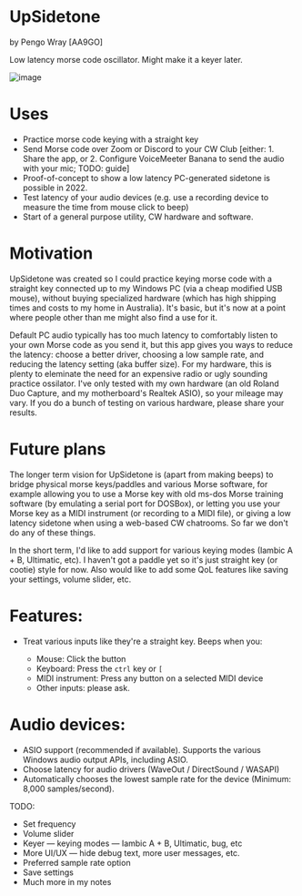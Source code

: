 # UpSidetone 

by Pengo Wray [AA9GO]

Low latency morse code oscillator. Might make it a keyer later.

![image](https://user-images.githubusercontent.com/800133/192145002-a4ffde78-d4ef-469f-8a21-27c6ac3b8d66.png)

# Uses

* Practice morse code keying with a straight key
* Send Morse code over Zoom or Discord to your CW Club [either: 1. Share the app, or 2. Configure VoiceMeeter Banana to send the audio with your mic; TODO: guide]
* Proof-of-concept to show a low latency PC-generated sidetone is possible in 2022.
* Test latency of your audio devices (e.g. use a recording device to measure the time from mouse click to beep)
* Start of a general purpose utility, CW hardware and software.

# Motivation

UpSidetone was created so I could practice keying morse code with a straight key connected up to my Windows PC (via a cheap modified USB mouse), without buying specialized hardware (which has high shipping times and costs to my home in Australia). It's basic, but it's now at a point where people other than me might also find a use for it.

Default PC audio typically has too much latency to comfortably listen to your own Morse code as you send it, but this app gives you ways to reduce the latency: choose a better driver, choosing a low sample rate, and reducing the latency setting (aka buffer size). For my hardware, this is plenty to eleminate the need for an expensive radio or ugly sounding practice ossilator. I've only tested with my own hardware (an old Roland Duo Capture, and my motherboard's Realtek ASIO), so your mileage may vary. If you do a bunch of testing on various hardware, please share your results.

# Future plans

The longer term vision for UpSidetone is (apart from making beeps) to bridge physical morse keys/paddles and various Morse software, for example allowing you to use a Morse key with old ms-dos Morse training software (by emulating a serial port for DOSBox), or letting you use your Morse key as a MIDI instrument (or recording to a MIDI file), or giving a low latency sidetone when using a web-based CW chatrooms. So far we don't do any of these things.

In the short term, I'd like to add support for various keying modes (Iambic A + B, Ultimatic, etc). I haven't got a paddle yet so it's just straight key (or cootie) style for now. Also would like to add some QoL features like saving your settings, volume slider, etc.

# Features:

* Treat various inputs like they're a straight key. Beeps when you:

  * Mouse: Click the button
  * Keyboard: Press the `ctrl` key or `[`
  * MIDI instrument: Press any button on a selected MIDI device
  * Other inputs: please ask.

# Audio devices:

* ASIO support (recommended if available). Supports the various Windows audio output APIs, including ASIO.
* Choose latency for audio drivers (WaveOut / DirectSound / WASAPI)
* Automatically chooses the lowest sample rate for the device (Minimum: 8,000 samples/second). 

TODO:

* Set frequency
* Volume slider
* Keyer — keying modes — Iambic A + B, Ultimatic, bug, etc
* More UI/UX — hide debug text, more user messages, etc.
* Preferred sample rate option
* Save settings
* Much more in my notes
